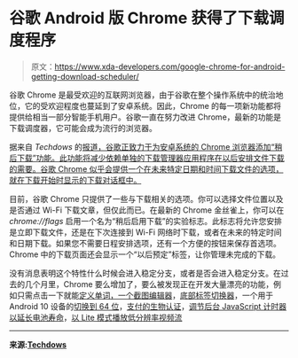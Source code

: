 # 谷歌 Android 版 Chrome 获得了下载调度程序

> 原文：<https://www.xda-developers.com/google-chrome-for-android-getting-download-scheduler/>

谷歌 Chrome 是最受欢迎的互联网浏览器，由于谷歌在整个操作系统中的统治地位，它的受欢迎程度也蔓延到了安卓系统。因此，Chrome 的每一项新功能都将提供给相当一部分智能手机用户。谷歌一直在努力改进 Chrome，最新的功能是下载调度器，它可能会成为流行的浏览器。

据来自 *Techdows* 的[报道，谷歌正致力于为安卓系统的 Chrome 浏览器添加“稍后下载”功能。此功能将减少依赖单独的下载管理器应用程序在以后安排文件下载的需要。谷歌 Chrome 似乎会提供一个在未来特定日期和时间下载文件的选项，就在下载开始时显示的下载对话框中。](https://techdows.com/2020/07/chrome-android-download-later-feature.html)

目前，谷歌 Chrome 只提供了一些与下载相关的选项。你可以选择文件位置以及是否通过 Wi-Fi 下载文章，但仅此而已。在最新的 Chrome 金丝雀上，你可以在 *chrome://flags* 启用一个名为“稍后启用下载”的实验标志。此标志将允许您安排是立即下载文件，还是在下次连接到 Wi-Fi 网络时下载，或者在未来的特定时间和日期下载。如果您不需要日程安排选项，还有一个方便的按钮来保存首选项。Chrome 中的下载页面还会显示一个“以后预定”标签，让你管理未完成的下载。

没有消息表明这个特性什么时候会进入稳定分支，或者是否会进入稳定分支。在过去的几个月里，Chrome 要么增加了，要么被发现正在开发大量漂亮的功能，例如只需点击一下就能[定义单词，一个](https://www.xda-developers.com/google-chrome-android-define-words-single-tap/)[截图编辑器](https://www.xda-developers.com/google-adding-screenshot-editor-chrome-android/)，[底部标签切换器](https://www.xda-developers.com/google-adding-screenshot-editor-chrome-android/)，一个用于 Android 10 设备的[切换到 64 位](https://www.xda-developers.com/chrome-64-bit-support-android-10/)，[支付的生物认证](https://www.xda-developers.com/google-chrome-biometric-authentication-payments-android/)，[调节后台 JavaScript 计时器以延长电池寿命](https://www.xda-developers.com/google-chrome-tests-throttling-background-javascript-timers-improve-battery-life/)，[以 Lite 模式播放低分辨率视频流](https://www.xda-developers.com/google-chrome-lite-mode-stream-videos-low-resolution-save-data/)

* * *

**来源:[Techdows](https://techdows.com/2020/07/chrome-android-download-later-feature.html)**